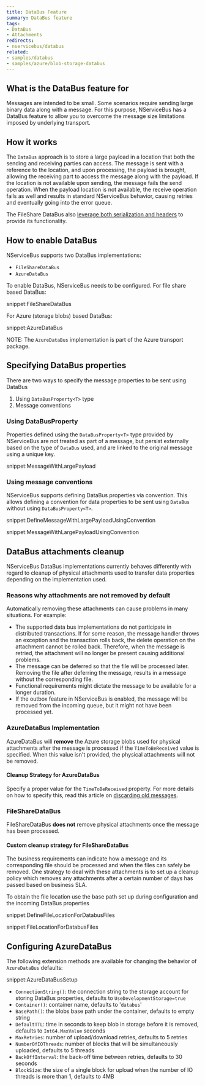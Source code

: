 ```yaml
---
title: DataBus Feature
summary: DataBus feature
tags:
- DataBus
- Attachments
redirects:
- nservicebus/databus
related:
- samples/databus
- samples/azure/blob-storage-databus
---
```


## What is the DataBus feature for

Messages are intended to be small. Some scenarios require sending large binary data along with a message. For this purpose, NServiceBus has a DataBus feature to allow you to overcome the message size limitations imposed by underlying transport.


## How it works

The `DataBus` approach is to store a large payload in a location that both the sending and receiving parties can access. The message is sent with a reference to the location, and upon processing, the payload is brought, allowing the receiving part to access the message along with the payload. If the location is not available upon sending, the message fails the send operation. When the payload location is not available, the receive operation fails as well and results in standard NServiceBus behavior, causing retries and eventually going into the error queue.

The FileShare DataBus also [leverage both serialization and headers](/nservicebus/messaging/headers.md#fileshare-databus-headers) to provide its functionality.


## How to enable DataBus

NServiceBus supports two DataBus implementations:

* `FileShareDataBus`
* `AzureDataBus`

To enable DataBus, NServiceBus needs to be configured. For file share based DataBus:

snippet:FileShareDataBus

For Azure (storage blobs) based DataBus:

snippet:AzureDataBus

NOTE: The `AzureDataBus` implementation is part of the Azure transport package.


## Specifying DataBus properties

There are two ways to specify the message properties to be sent using DataBus
1. Using `DataBusProperty<T>` type
2. Message conventions


### Using DataBusProperty<T>

Properties defined using the `DataBusProperty<T>` type provided by NServiceBus are not treated as part of a message, but persist externally based on the type of `DataBus` used, and are linked to the original message using a unique key.

snippet:MessageWithLargePayload


### Using message conventions

NServiceBus supports defining DataBus properties via convention. This allows defining a convention for data properties to be sent using `DataBus` without using `DataBusProperty<T>`.

snippet:DefineMessageWithLargePayloadUsingConvention

snippet:MessageWithLargePayloadUsingConvention


## DataBus attachments cleanup

NServiceBus DataBus implementations currently behaves differently with regard to cleanup of physical attachments used to transfer data properties depending on the implementation used.


### Reasons why attachments are not removed by default

Automatically removing these attachments can cause problems in many situations. For example:

* The supported data bus implementations do not participate in distributed transactions. If for some reason, the message handler throws an exception and the transaction rolls back, the delete operation on the attachment cannot be rolled back. Therefore, when the message is retried, the attachment will no longer be present causing additional problems.
* The message can be deferred so that the file will be processed later. Removing the file after deferring the message, results in a message without the corresponding file.
* Functional requirements might dictate the message to be available for a longer duration.
* If the outbox feature in NServiceBus is enabled, the message will be removed from the incoming queue, but it might not have been processed yet. 


### AzureDataBus Implementation

AzureDataBus will **remove** the Azure storage blobs used for physical attachments after the message is processed if the `TimeToBeReceived` value is specified. When this value isn't provided, the physical attachments will not be removed.  


#### Cleanup Strategy for AzureDataBus

Specify a proper value for the `TimeToBeReceived` property. For more details on how to specify this, read this article on [discarding old messages](/nservicebus/messaging/discard-old-messages.md).   


### FileShareDataBus

FileShareDataBus **does not** remove physical attachments once the message has been processed. 


#### Custom cleanup strategy for FileShareDataBus

The business requirements can indicate how a message and its corresponding file should be processed and when the files can safely be removed. One strategy to deal with these attachments is to set up a cleanup policy which removes any attachments after a certain number of days has passed based on business SLA.

To obtain the file location use the base path set up during configuration and the incoming DataBus properties

snippet:DefineFileLocationForDatabusFiles

snippet:FileLocationForDatabusFiles

 
## Configuring AzureDataBus

The following extension methods are available for changing the behavior of `AzureDataBus` defaults:

snippet:AzureDataBusSetup

 * `ConnectionString()`: the connection string to the storage account for storing DataBus properties, defaults to `UseDevelopmentStorage=true`
 * `Container()`: container name, defaults to '`databus`'
 * `BasePath()`: the blobs base path under the container, defaults to empty string
 * `DefaultTTL`: time in seconds to keep blob in storage before it is removed, defaults to `Int64.MaxValue` seconds
 * `MaxRetries`: number of upload/download retries, defaults to 5 retries
 * `NumberOfIOThreads`: number of blocks that will be simultaneously uploaded, defaults to 5 threads
 * `BackOffInterval`:  the back-off time between retries, defaults to 30 seconds
 * `BlockSize`: the size of a single block for upload when the number of IO threads is more than 1, defaults to 4MB
